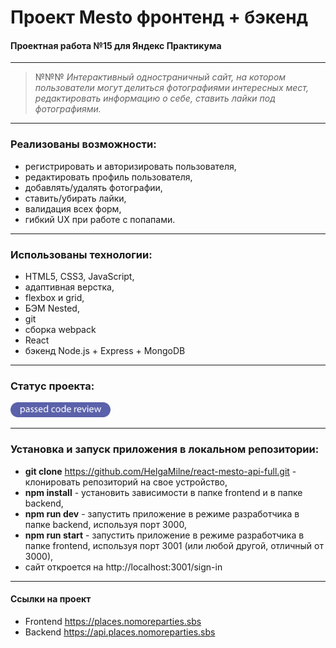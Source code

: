 # Проект Mesto фронтенд + бэкенд

#### Проектная работа №15  для Яндекс Практикума
------
>№№№ *Интерактивный одностраничный сайт, на котором пользователи могут делиться фотографиями интересных мест, редактировать информацию о себе, ставить лайки под фотографиями.*
------

###  Реализованы возможности:

* регистрировать и авторизировать пользователя,
* редактировать профиль пользователя,
* добавлять/удалять фотографии,
* ставить/убирать лайки,
* валидация всех форм,
* гибкий UX при работе с попапами.

------

###  Использованы технологии:

* HTML5, CSS3, JavaScript,
* адаптивная верстка,
* flexbox и grid,
* БЭМ Nested,
* git
* сборка webpack
* React
* бэкенд Node.js + Express + MongoDB
------

###  Статус проекта:
<img src="https://github.com/HelgaMilne/HelgaMilne/blob/main/src/images/passed_code_review.svg" alt="badge" width="160px">

------

###  Установка и запуск приложения в локальном репозитории:

* **git clone** https://github.com/HelgaMilne/react-mesto-api-full.git - клонировать репозиторий на свое устройство,
* **npm install** - установить зависимости в папке frontend и в папке backend,
* **npm run dev** - запустить приложение в режиме разработчика в папке backend, используя  порт 3000,
* **npm run start** - запустить приложение в режиме разработчика в папке frontend, используя порт 3001 (или любой другой, отличный от 3000),
* сайт откроется на http://localhost:3001/sign-in

------
  
####  Ссылки на проект

* Frontend  https://places.nomoreparties.sbs
* Backend  https://api.places.nomoreparties.sbs
